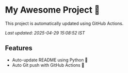 # My Awesome Project 🚀

This project is automatically updated using GitHub Actions.

_Last updated: 2025-04-29 15:08:52 IST_

## Features
- Auto-update README using Python 🐍
- Auto Git push with GitHub Actions 🤖
